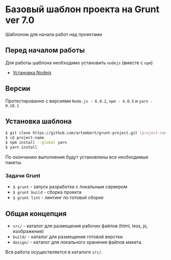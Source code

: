 # Базовый шаблон проекта на Grunt ver 7.0

Шаблоном для начала работ над проектами

## Перед началом работы

Для работы шаблона необходимо установить `nodejs` (вместе с `npm`)

- [Установка Nodejs](https://github.com/joyent/node/wiki/Installing-Node.js-via-package-manager "Installing Node.js via package manager")

## Версии

Протестированно с версиями `Node.js - 6.9.2`, `npm - 4.0.5` и `yarn - 0.18.1`


## Установка шаблона

``` sh
$ git clone https://github.com/artembert/grunt-project.git [project-name]
$ cd project-name
$ npm install --global yarn
$ yarn install
```

По окончанию выполнения будут установлены все необходимые пакеты.


### Задачи Grunt

 - `$ grunt` - запуск разработки с локальным сервером
 - `$ grunt build` - сборка проекта
 - `$ grunt lint` - линтинг по готовой сборке


## Общая концепция

- `src/` - каталог для размещения рабочих файлов (html, less, js, изображения)
- `build/` - каталог для размещения готовой верстки
- `design/` - каталог для локального хранения файлов макета.

Вся работа осуществляется в каталоге `src/`.
